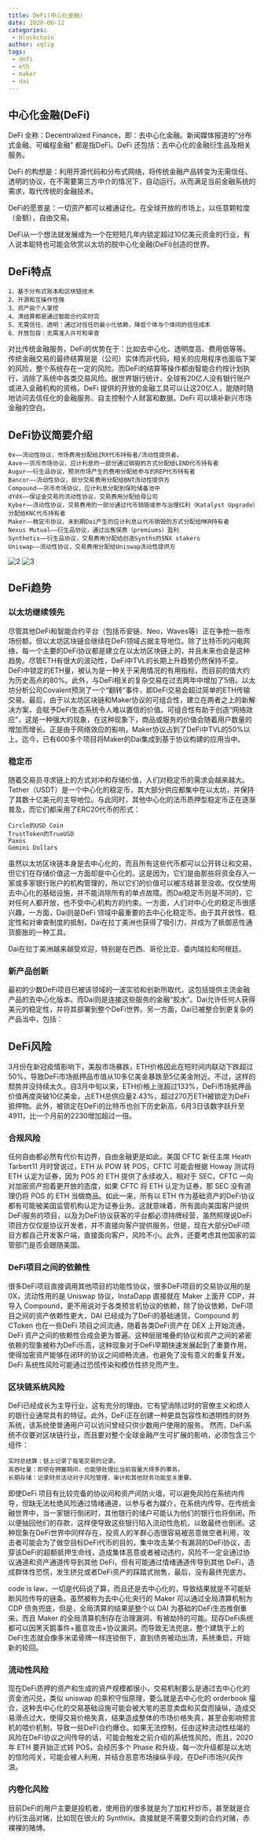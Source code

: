 ```yaml
---
title: DeFi(中心化金融)
date: 2020-06-12
categories:
 - blockchain
author: xqlig
tags:
 - defi
 - eth
 - maker
 - dai
---
```


## 中心化金融(DeFi)

DeFi 全称：Decentralized Finance，即：去中心化金融。新闻媒体报道的“分布式金融、可编程金融” 都是指DeFi。DeFi 还包括：去中心化的金融衍生品及相关服务。

<!-- more -->

DeFi 的构想是：利用开源代码和分布式网络，将传统金融产品转变为无需信任、透明的协议，在不需要第三方中介的情况下，自动运行。从而满足当前金融系统的需求，取代传统的金融技术。

DeFi的愿景是：一切资产都可以被通证化。在全球开放的市场上，以任意颗粒度（金额），自由交易。

DeFi从一个想法就发展成为一个在短短几年内锁定超过10亿美元资金的行业，有人说本聪特也可能会欣赏以太坊的脱中心化金融(DeFi)创造的世界。


## DeFi特点

```
1、基于分布式账本和区块链技术
2、开源和互操作性强
3、资产由个人掌控
4、清结算都是通过智能合约实时完
5、无需信任、透明：通过对信任的最小化依赖，降低个体与个体间的信任成本
6、开放包容：无需准入许可和审查
```

对比传统金融服务，DeFi的优势在于：比如去中心化、透明度高、费用低等等。传统金融交易的最终结算层是（公司）实体而非代码，相关的应用程序也面临下架的风险，整个系统存在一定的风险。而DeFi的结算等操作都由智能合约按计划执行，消除了系统中各类交易风险。据世界银行统计，全球有20亿人没有银行账户或进入金融机构的资格。DeFi 提供的开放的金融工具可以让这20亿人，能随时随地访问去信任化的金融服务、自主控制个人财富和数据。DeFi 可以填补新兴市场金融的空白。

## DeFi协议简要介绍

```
0x——流动性协议，市场费用分配给ZRX代币持有者/流动性提供者。
Aave——货币市场协议，应计利息的一部分通过销毁的方式分配给LEND代币持有者
Augur——衍生品协议，预测市场产生的费用分配给参与的REP代币持有者
Bancor——流动性协议，部分交易费用分配给BNT流动性提供方
Compound——货币市场协议，应计利息分配到保险储备池中
dYdX——保证金交易的流动性协议，交易费用分配给母公司
Kyber——流动性协议，交易费用的一部分通过代币销毁或参与治理红利（Katalyst Upgrade）分配给KNC代币持有者
Maker——稳定币协议，未到期Dai产生的应计利息以代币销毁的方式分配给MKR持有者
Nexus Mutual——衍生品协议，通过出售保费（premiums）盈利
Synthetix——衍生品协议，交易费用分配给创造Synths的SNX stakers
Uniswap——流动性协议，交易费用分配给Uniswap流动性提供方
```

![2](./images/defi/defi-2.jpg)
![3](./images/defi/defi-3.jpg)

## DeFi趋势

### 以太坊继续领先

尽管其他DeFi和智能合约平台（包括币安链、Neo，Waves等）正在争抢一些市场份额，但以太坊区块链会继续在DeFi领域占据主导地位。除了比特币的闪电网络，每一个主要的DeFi协议都是建立在以太坊区块链上的，并且未来也会是这种趋势。尽管ETH有很大的波动性，DeFi中TVL的长期上升趋势仍然保持不变。DeFi中锁定的ETH量，被认为是一种关于采用情况的有用指标，而目前的值大约为历史高点的80%。此外，与DeFi相关的复杂交易在过去两年中增加了5倍。以太坊分析公司Covalent预测了一个“翻转”事件，即DeFi交易会超过简单的ETH传输交易。最后，由于以太坊区块链和Maker协议的可组合性，建立在两者之上的新解决方案，会赋予DeFi生态系统令人难以置信的价值。可组合性有助于创造“网络效应”，这是一种强大的现象，在这种现象下，商品或服务的价值会随着用户数量的增加而增长。正是由于网络效应的影响，Maker协议占到了DeFi中TVL的50%以上。迄今，已有600多个项目将Maker的Dai集成到基于协议构建的应用当中。

### 稳定币

随着交易员寻求链上的方式对冲和存储价值，人们对稳定币的需求会越来越大。Tether（USDT）是一个中心化的稳定币，其大部分供应都集中在以太坊，并保持了其数十亿美元的主导地位。与此同时，其他中心化的法币质押型稳定币正在逐渐普及，而它们都采用了ERC20代币的形式：

```
Circle的USD Coin
TrustToken的TrueUSD
Paxos
Gemini Dollars
```

虽然以太坊区块链本身是去中心化的，而且所有这些代币都可以公开转让和交易，但它们在存储价值这一方面却是中心化的。这是因为，它们是由那些将资金存入一家或多家银行账户的机构管理的，所以它们的价值可以被冻结甚至没收。仅仅使用去中心化的基础设施，并不能消除所有的单点故障。而Dai稳定币则是不同的，它对任何人都开放，也不受中心机构方的约束。一方面，人们对中心化的稳定币很感兴趣，一方面，Dai则是DeFi 领域中最重要的去中心化稳定币。由于其开放性、稳定性和对审查制度的抵制，Dai在拉丁美洲也获得了吸引力，并成为了抵御恶性通货膨胀的一种工具。

Dai在拉丁美洲越来越受欢迎，特别是在巴西、哥伦比亚、委内瑞拉和阿根廷。

### 新产品创新

最初的少数DeFi项目已被该领域的一波实验和创新所取代，这包括提供主流金融产品的去中心化版本。而Dai则是连接这些服务的金融“胶水”。Dai允许任何人获得美元的稳定性，并将其部署到整个DeFi世界。另一方面，Dai已被整合到更复杂的产品当中，包括：

## DeFi风险

3月份在新冠疫情影响下，美股市场暴跌，ETH价格因此在短时间内联动下跌超过50%，导致DeFi市场抵押品市值从10多亿美金暴跌至5亿美金附近。不过，这样的颓势并没持续太久。自3月中旬以来，ETH价格上涨超过133%，DeFi市场抵押品价值再度突破10亿美金，占ETH总供应量2.43%，超过270万ETH被锁定为DeFi抵押物。此外，被锁定在DeFi的比特币也创下历史新高，6月3日该数字跃升至4911，比一个月前的2230增加超过一倍。

### 合规风险

任何自由都必然有代价有边界，自由金融更是如此。美国 CFTC 新任主席 Heath Tarbert11 月时曾说过，ETH 从 POW 转 POS，CFTC 可能会根据 Howay 测试将 ETH 认定为证券，因为 POS 的 ETH 提供了永续收入，相对于 SEC，CFTC 一向对加密资产抱着更开放的态度，如果 CFTC 将 ETH 认定为证券，那 SEC 没有道理仍将 POS 的 ETH 当做商品。如此一来，所有以 ETH 作为基础资产的DeFi协议都有可能被美国监管机构认定为证券业务。这就意味着，所有面向美国客户提供DeFi服务的项目，以及为DeFi协议获客的平台都必须持牌经营，虽然照理说DeFi项目方仅仅是协议开发者，并不直接向客户提供服务，但是，现在大部分DeFi项目方都自己开发客户端，直接面向客户，风险不小。此外，还要考虑其他国家的监管部门是否会跟随美国。

### DeFi项目之间的依赖性

很多DeFi项目直接调用其他项目的功能性协议，很多DeFi项目的交易协议用的是0X，流动性用的是 Uniswap 协议，InstaDapp 直接就在 Maker 上面开 CDP，并导入 Compound，更不用说对于各类预言机协议的依赖，除了协议依赖，DeFi项目之间的资产依赖性更大，DAI 已经成为了DeFi的基础通货，Compound 的 CToken 也在一些DeFi 项目之间流通，随着各类DeFi资产在 DEX 上开始流通，DeFi 资产之间的依赖性合成会更为普遍。这种层层堆叠的协议和资产之间的紧密依赖的现象被称为DeFi乐高，这种现象对于DeFi早期快速发展起到了重要作用，使得加密资产能够在闭环的协议之间顺畅流通，也避免了没有意义的重复开发。DeFi 系统性风险可能通过恐慌传染和模仿性挤兑而产生。

### 区块链系统风险

DeFi已经成长为主导行业，这有充分的理由。它有望消除过时的官僚主义和烦人的银行业通常具有的特征。此外，DeFi正在创建一种更具包容性和透明性的财务系统，该系统使普通用户可以访问曾经只供少数用户使用的服务。
然而，DeFi系统不仅要对区块链行业，而且要对整个全球金融产生可扩展的影响，必须包含三个组件：

```
实时总结算：链上记录了每笔交易的记录。
高吞吐量：即使在拥塞期间，也能够处理比当前容量大得多的事务。
长期存储：记录财务活动对于风险管理，审计和其他财务功能至关重要。
```

即使DeFi 项目有比较完备的协议间和资产间防火墙，可以避免风险在系统内传导，但缺无法杜绝风险通过情绪通道，以参与者为媒介，在系统内传导。在传统金融世界中，当一家银行倒闭时，其他银行的储户可能认为他们的银行也将倒闭，所以便抽回他们的存款，这样便导致这些银行陷入流动性危机，以致最终也倒闭。这种现象在DeFi世界中同样存在，投资人的羊群心态很容易被恶意做空者利用，攻击者可能会为了做空目标DeFi代币的目的，集中攻击某个有漏洞的DeFi协议，击穿该DeFi的超额抵押生命线，造成集体恶意或者被动违约，风险不一定会通过协议通道和资产通道传导到其他 DeFi，但有可能通过情绪通道传导到其他 DeFi，造成群体性恐慌，发生挤兑或者DeFi资产的踩踏式抛售，最后，没有最终兜底方。

code is law，一切是代码说了算，而且还是去中心化的，导致结果就是不可能斩断风险传导的链条。虽然被称为去中心化央行的 Maker 可以通过全局清算机制为 CDP 债务兜底，但是，全局清算的结果是整个以 DAI 为基础的DeFi生态推倒重来，而且 Maker 的全局清算机制存在治理漏洞，有被劫持的可能。现存DeFi系统都可以因黑天鹅事件+蓄意攻击+协议漏洞，而导致无法兜底，整个建筑于上的DeFi生态就会像多米诺骨牌一样连锁倒下，直到债务被动出清，系统重启，开始新的轮回。

### 流动性风险

现在DeFi质押的资产和生成的资产规模都很小，交易机制要么是通过去中心化的资金池闪兑，类似 uniswap 的乘积守恒原理，要么就是去中心化的 orderbook 撮合，这种去中心化的交易基础设施可能会被大笔的恶意卖盘和买盘而操纵，造成交易滑点过大，使得交易价格失真，结果造成整体的市场价格失真，甚至会影响预言机的喂价机制，导致一些DeFi合约爆仓。如果无法控制，任由这种流动性枯竭的风险在DeFi协议之间传导的话，可能会触发之前介绍的系统性风险。而且，2020 年 ETH 要开始正式转 POS，会经历多个 Phase 和升级，每一次升级都是以太坊的惊险闯关，可能会被人利用，并结合恶意市场操纵手段，在DeFi市场兴风作浪。


### 内卷化风险

目前DeFi的用户主要是投机者，使用目的很多就是为了加杠杆炒币，甚至就是合约衍生品对赌，比如现在很火的 Synthtix。直接就是不需要交割的合约对赌，赤裸裸的赌博。
